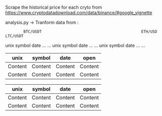 Scrape the historical price for each cryto from https://www.cryptodatadownload.com/data/binance/#google_vignette


analysis.py -> Tranform data from :

            BTC/USDT                                            ETH/USD                           LTC/USDT
           
unix   symbol   date   ...  ...            unix   symbol   date  ...   ...            unix   symbol  date ... ...

unix     | symbol | date  | open  |        
-------  | -------|------ |------ |    
Content  | Content|Content|Content|
Content  | Content|Content|Content|


unix     | symbol | date  | open  |        
-------  | -------|------ |------ |    
Content  | Content|Content|Content|
Content  | Content|Content|Content|

